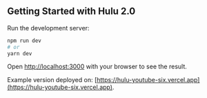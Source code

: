 ## Getting Started with Hulu 2.0

Run the development server:

```bash
npm run dev
# or
yarn dev
```

Open [http://localhost:3000](http://localhost:3000) with your browser to see the result.

Example version deployed on: [https://hulu-youtube-six.vercel.app](https://hulu-youtube-six.vercel.app).
